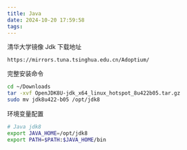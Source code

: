 ```yaml
---
title: Java
date: 2024-10-20 17:59:58
tags:
---
```



<!-- more -->

清华大学镜像 Jdk 下载地址

```
https://mirrors.tuna.tsinghua.edu.cn/Adoptium/
```

完整安装命令

```bash
cd ~/Downloads
tar -xvf OpenJDK8U-jdk_x64_linux_hotspot_8u422b05.tar.gz
sudo mv jdk8u422-b05 /opt/jdk8
```

环境变量配置

```bash
# Java jdk8
export JAVA_HOME=/opt/jdk8
export PATH=$PATH:$JAVA_HOME/bin
```

